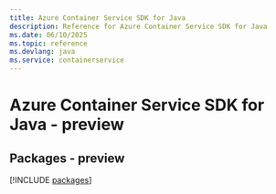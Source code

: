 ```yaml
---
title: Azure Container Service SDK for Java
description: Reference for Azure Container Service SDK for Java
ms.date: 06/10/2025
ms.topic: reference
ms.devlang: java
ms.service: containerservice
---
```

# Azure Container Service SDK for Java - preview
## Packages - preview
[!INCLUDE [packages](container-service-index.md)]